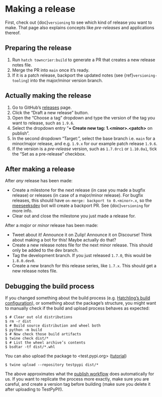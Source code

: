 # Making a release

First, check out {doc}`versioning` to see which kind of release you want to make.
That page also explains concepts like *pre-releases* and applications thereof.

## Preparing the release

1. Run `hatch towncrier:build` to generate a PR that creates a new release notes file.
2. Merge the PR into `main` once it’s ready.
3. If it is a patch release, backport the updated notes (see {ref}`versioning-tooling`) into the major/minor version branch.

## Actually making the release

1. Go to GitHub’s [releases][] page.
2. Click the “Draft a new release” button.
3. Open the “Choose a tag” dropdown and type the version of the tag you want to release, such as `1.9.6`.
4. Select the dropdown entry “**+ Create new tag: 1.\<minor>.\<patch>** on publish”.
5. In the second dropdown “Target:”, select the base branch i.e. `main` for a minor/major release,
   and e.g. `1.9.x` for our example patch release `1.9.6`.
6. If the version is a *pre-release* version, such as `1.7.0rc1` or `1.10.0a1`, tick the “Set as a pre-release” checkbox.

[releases]: https://github.com/scverse/scanpy/releases

## After making a release

After *any* release has been made:

- Create a milestone for the next release (in case you made a bugfix release) or releases (in case of a major/minor release).
  For bugfix releases, this should have `on-merge: backport to 0.<minor>.x`,
  so the [meeseeksdev][] bot will create a backport PR. See {doc}`versioning` for more info.
- Clear out and close the milestone you just made a release for.

After a *major* or *minor* release has been made:

- Tweet about it! Announce it on Zulip! Announce it on Discourse! Think about making a bot for this! Maybe actually do that?
- Create a new release notes file for the next minor release. This should only be added to the dev branch.
- Tag the development branch. If you just released `1.7.0`, this would be `1.8.0.dev0`.
- Create a new branch for this release series, like `1.7.x`. This should get a new release notes file.

[meeseeksdev]: https://meeseeksbox.github.io

## Debugging the build process

If you changed something about the build process (e.g. [Hatchling’s build configuration][hatch-build]),
or something about the package’s structure,
you might want to manually check if the build and upload process behaves as expected:

```console
$ # Clear out old distributions
$ rm -r dist
$ # Build source distribution and wheel both
$ python -m build
$ # Now check those build artifacts
$ twine check dist/*
$ # List the wheel archive’s contents
$ bsdtar -tf dist/*.whl
```

You can also upload the package to <test.pypi.org> ([tutorial][testpypi tutorial])
```console
$ twine upload --repository testpypi dist/*
```

The above approximates what the [publish workflow][] does automatically for us.
If you want to replicate the process more exactly, make sure you are careful,
and create a version tag before building (make sure you delete it after uploading to TestPyPI!).

[hatch-build]: https://hatch.pypa.io/latest/config/build/
[testpypi tutorial]: https://packaging.python.org/en/latest/tutorials/packaging-projects/#uploading-the-distribution-archives
[publish workflow]: https://github.com/scverse/scanpy/tree/main/.github/workflows/publish.yml

